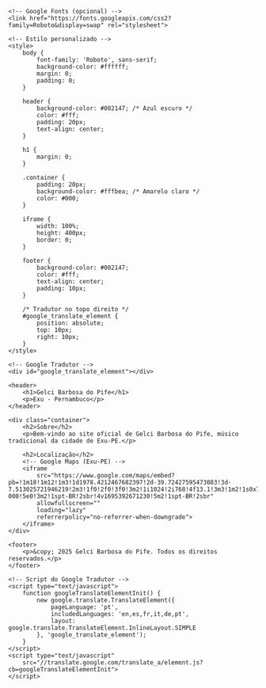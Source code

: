 
<html lang="pt-br">
<head>
    <meta charset="UTF-8">
    <meta name="viewport" content="width=device-width, initial-scale=1.0">
    <title>Gelci Barbosa do Pife - Exu-PE</title>
    
    <!-- Google Fonts (opcional) -->
    <link href="https://fonts.googleapis.com/css2?family=Roboto&display=swap" rel="stylesheet">

    <!-- Estilo personalizado -->
    <style>
        body {
            font-family: 'Roboto', sans-serif;
            background-color: #ffffff;
            margin: 0;
            padding: 0;
        }

        header {
            background-color: #002147; /* Azul escuro */
            color: #fff;
            padding: 20px;
            text-align: center;
        }

        h1 {
            margin: 0;
        }

        .container {
            padding: 20px;
            background-color: #fffbea; /* Amarelo claro */
            color: #000;
        }

        iframe {
            width: 100%;
            height: 400px;
            border: 0;
        }

        footer {
            background-color: #002147;
            color: #fff;
            text-align: center;
            padding: 10px;
        }

        /* Tradutor no topo direito */
        #google_translate_element {
            position: absolute;
            top: 10px;
            right: 10px;
        }
    </style>
</head>
<body>
    
    <!-- Google Tradutor -->
    <div id="google_translate_element"></div>

    <header>
        <h1>Gelci Barbosa do Pife</h1>
        <p>Exu - Pernambuco</p>
    </header>

    <div class="container">
        <h2>Sobre</h2>
        <p>Bem-vindo ao site oficial de Gelci Barbosa do Pife, músico tradicional da cidade de Exu-PE.</p>

        <h2>Localização</h2>
        <!-- Google Maps (Exu-PE) -->
        <iframe 
            src="https://www.google.com/maps/embed?pb=!1m18!1m12!1m3!1d1978.4212467682397!2d-39.72427595473083!3d-7.513025721946219!2m3!1f0!2f0!3f0!3m2!1i1024!2i768!4f13.1!3m3!1m2!1s0x7a2cd10509f3637%3A0xcfe1eb70f8147f13!2sExu%2C%20PE%2C%2056320-000!5e0!3m2!1spt-BR!2sbr!4v1695392671230!5m2!1spt-BR!2sbr" 
            allowfullscreen="" 
            loading="lazy"
            referrerpolicy="no-referrer-when-downgrade">
        </iframe>
    </div>

    <footer>
        <p>&copy; 2025 Gelci Barbosa do Pife. Todos os direitos reservados.</p>
    </footer>

    <!-- Script do Google Tradutor -->
    <script type="text/javascript">
        function googleTranslateElementInit() {
            new google.translate.TranslateElement({
                pageLanguage: 'pt',
                includedLanguages: 'en,es,fr,it,de,pt',
                layout: google.translate.TranslateElement.InlineLayout.SIMPLE
            }, 'google_translate_element');
        }
    </script>
    <script type="text/javascript" 
        src="//translate.google.com/translate_a/element.js?cb=googleTranslateElementInit">
    </script>
</body>
</html>
